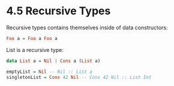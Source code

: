 # 4.5 Recursive Types

Recursive types contains themselves inside of data constructors:

```haskell
Foo a = Foo a Foo a
```

List is a recursive type:

```haskell
data List a = Nil | Cons a (List a)

emptyList = Nil -- Nil :: List a
singletonList = Cons 42 Nil -- Cons 42 Nil :: List Int
```